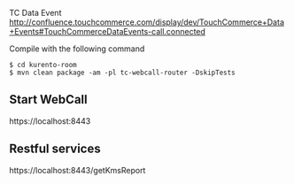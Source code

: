 
TC Data Event
http://confluence.touchcommerce.com/display/dev/TouchCommerce+Data+Events#TouchCommerceDataEvents-call.connected


Compile with the following command
```
$ cd kurento-room
$ mvn clean package -am -pl tc-webcall-router -DskipTests
```

## Start WebCall
https://localhost:8443

## Restful services
https://localhost:8443/getKmsReport